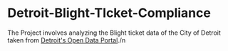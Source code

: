 # Detroit-Blight-TIcket-Compliance
The Project involves analyzing the Blight ticket data of the City of Detroit taken from [Detroit's Open Data Portal](https://data.detroitmi.gov/)./n
